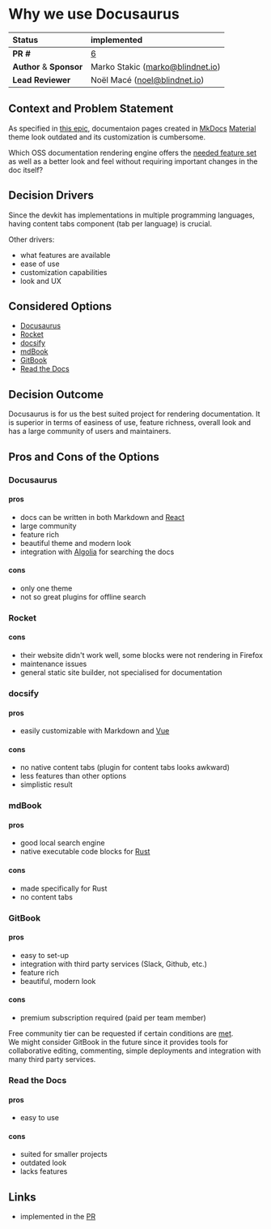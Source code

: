 # Why we use Docusaurus

| Status      | implemented                                                                             |
| :---------- | :-------------------------------------------------------------------------------------- |
| **PR #**    | [6](https://github.com/blindnet-io/blindnet-docs/issues/6)                              |
| **Author** & **Sponsor** | Marko Stakic (marko@blindnet.io)                                           |
| **Lead Reviewer** | Noël Macé (noel@blindnet.io)                                                      |

## Context and Problem Statement

As specified in [this epic](https://github.com/blindnet-io/communication-management/issues/14), documentaion pages created in [MkDocs](https://www.mkdocs.org) [Material](https://squidfunk.github.io/mkdocs-material/) theme look outdated and its customization is cumbersome.

Which OSS documentation rendering engine offers the [needed feature set](https://github.com/blindnet-io/communication-management/issues/63#issuecomment-1080364433) as well as a better look and feel without requiring important changes in the doc itself?

## Decision Drivers

Since the devkit has implementations in multiple programming languages, having content tabs component (tab per language) is crucial.

Other drivers:
- what features are available
- ease of use
- customization capabilities
- look and UX

## Considered Options

- [Docusaurus](https://docusaurus.io)
- [Rocket](https://rocket.modern-web.dev)
- [docsify](https://docsify.js.org)
- [mdBook](https://rust-lang.github.io/mdBook)
- [GitBook](https://www.gitbook.com)
- [Read the Docs](https://readthedocs.org)

## Decision Outcome

Docusaurus is for us the best suited project for rendering documentation. It is superior in terms of easiness of use, feature richness, overall look and has a large community of users and maintainers.

## Pros and Cons of the Options

### Docusaurus

#### pros
- docs can be written in both Markdown and [React](https://reactjs.org)
- large community
- feature rich
- beautiful theme and modern look
- integration with [Algolia](https://www.algolia.com) for searching the docs

#### cons
- only one theme
- not so great plugins for offline search

### Rocket

#### cons
- their website didn't work well, some blocks were not rendering in Firefox
- maintenance issues
- general static site builder, not specialised for documentation

### docsify

#### pros
- easily customizable with Markdown and [Vue](https://vuejs.org)

#### cons
- no native content tabs (plugin for content tabs looks awkward)
- less features than other options
- simplistic result

### mdBook

#### pros
- good local search engine
- native executable code blocks for [Rust](https://www.rust-lang.org)

#### cons
- made specifically for Rust
- no content tabs

### GitBook

#### pros
- easy to set-up
- integration with third party services (Slack, Github, etc.)
- feature rich
- beautiful, modern look

#### cons
- premium subscription required (paid per team member)

Free community tier can be requested if certain conditions are [met](https://docs.gitbook.com/pricing/plans/non-profit-and-open-source-discounts).  
We might consider GitBook in the future since it provides tools for collaborative editing, commenting, simple deployments and integration with many third party services.

### Read the Docs

#### pros
- easy to use

#### cons
- suited for smaller projects
- outdated look
- lacks features

## Links

- implemented in the [PR](https://github.com/blindnet-io/blindnet-docs/issues/6)

<!-- markdownlint-disable-file MD013 -->

